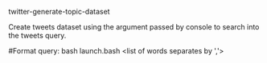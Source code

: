 twitter-generate-topic-dataset

Create tweets dataset using the argument passed by console to search into the tweets query.

#Format query: bash launch.bash <list of words separates by ','>
